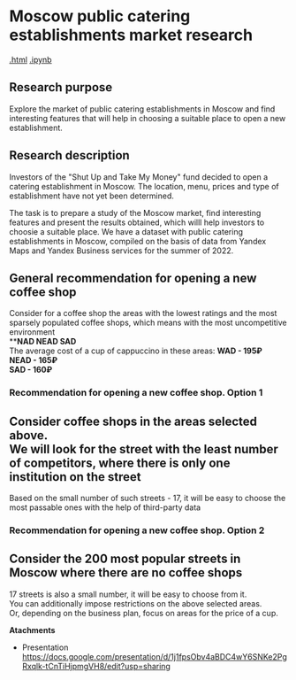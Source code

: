 # Moscow public catering establishments market research  

[.html](https://github.com/Lalerie/Portfolio/blob/main/Project_3_Catering_Moscow/Project9_2022.12.04_ver6_final.html)
[.ipynb](https://github.com/Lalerie/Portfolio/blob/main/Project_3_Catering_Moscow/Project9_2022.12.04_ver6_final.ipynb)

## Research purpose  
Explore the market of public catering establishments in Moscow and find interesting features that will help in choosing a suitable place to open a new establishment.

## Research description  
Investors of the "Shut Up and Take My Money" fund decided to open a catering establishment in Moscow. The location, menu, prices and type of establishment have not yet been determined.

The task is to prepare a study of the Moscow market, find interesting features and present the results obtained, which willl help investors to choosie a suitable place.
We have a dataset with public catering establishments in Moscow, compiled on the basis of data from Yandex Maps and Yandex Business services for the summer of 2022.

## General recommendation for opening a new coffee shop
Consider for a coffee shop the areas with the lowest ratings and the most sparsely populated coffee shops, which means with the most uncompetitive environment  
****NAD NEAD SAD**  
The average cost of a cup of cappuccino in these areas:
**WAD - 195₽  
NEAD - 165₽  
SAD - 160₽**

### Recommendation for opening a new coffee shop. Option 1
Consider coffee shops in the areas selected above.  
We will look for the street with the least number of competitors, where there is only one institution on the street
---
Based on the small number of such streets - 17, it will be easy to choose the most passable ones with the help of third-party data

### Recommendation for opening a new coffee shop. Option 2
Consider the 200 most popular streets in Moscow where there are no coffee shops
---
17 streets is also a small number, it will be easy to choose from it.  
You can additionally impose restrictions on the above selected areas.  
Or, depending on the business plan, focus on areas for the price of a cup.

**Atachments**
- Presentation https://docs.google.com/presentation/d/1j1fpsObv4aBDC4wY6SNKe2PgRxqlk-tCnTiHjpmgVH8/edit?usp=sharing
